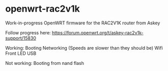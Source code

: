 # openwrt-rac2v1k
Work-in-progress OpenWRT firmware for the RAC2V1K router from Askey

Follow progress here: https://forum.openwrt.org/t/askey-rac2v1k-support/15830

Working:
Booting
Networking (Speeds are slower than they should be)
Wifi
Front LED
USB

Not working:
Booting from nand flash
